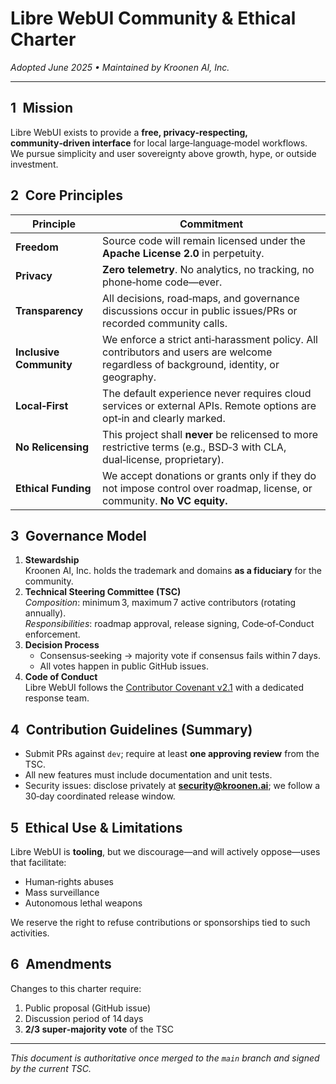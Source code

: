 # Libre WebUI Community & Ethical Charter

_Adopted June 2025 • Maintained by Kroonen AI, Inc._

---

## 1 Mission

Libre WebUI exists to provide a **free, privacy‑respecting, community‑driven interface** for local large‑language‑model workflows.  
We pursue simplicity and user sovereignty above growth, hype, or outside investment.

## 2 Core Principles

| Principle               | Commitment                                                                                                                           |
| ----------------------- | ------------------------------------------------------------------------------------------------------------------------------------ |
| **Freedom**             | Source code will remain licensed under the **Apache License 2.0** in perpetuity.                                                     |
| **Privacy**             | **Zero telemetry**. No analytics, no tracking, no phone‑home code—ever.                                                              |
| **Transparency**        | All decisions, road‑maps, and governance discussions occur in public issues/PRs or recorded community calls.                         |
| **Inclusive Community** | We enforce a strict anti‑harassment policy. All contributors and users are welcome regardless of background, identity, or geography. |
| **Local‑First**         | The default experience never requires cloud services or external APIs. Remote options are opt‑in and clearly marked.                 |
| **No Relicensing**      | This project shall **never** be relicensed to more restrictive terms (e.g., BSD‑3 with CLA, dual‑license, proprietary).              |
| **Ethical Funding**     | We accept donations or grants only if they do not impose control over roadmap, license, or community. **No VC equity.**              |

## 3 Governance Model

1. **Stewardship**  
   Kroonen AI, Inc. holds the trademark and domains **as a fiduciary** for the community.
2. **Technical Steering Committee (TSC)**  
   _Composition_: minimum 3, maximum 7 active contributors (rotating annually).  
   _Responsibilities_: roadmap approval, release signing, Code‑of‑Conduct enforcement.
3. **Decision Process**
   - Consensus‑seeking → majority vote if consensus fails within 7 days.
   - All votes happen in public GitHub issues.
4. **Code of Conduct**  
   Libre WebUI follows the [Contributor Covenant v2.1](https://www.contributor-covenant.org/version/2/1/code_of_conduct/) with a dedicated response team.

## 4 Contribution Guidelines (Summary)

- Submit PRs against `dev`; require at least **one approving review** from the TSC.
- All new features must include documentation and unit tests.
- Security issues: disclose privately at **security@kroonen.ai**; we follow a 30‑day coordinated release window.

## 5 Ethical Use & Limitations

Libre WebUI is **tooling**, but we discourage—and will actively oppose—uses that facilitate:

- Human‑rights abuses
- Mass surveillance
- Autonomous lethal weapons

We reserve the right to refuse contributions or sponsorships tied to such activities.

## 6 Amendments

Changes to this charter require:

1. Public proposal (GitHub issue)
2. Discussion period of 14 days
3. **2/3 super‑majority vote** of the TSC

---

_This document is authoritative once merged to the `main` branch and signed by the current TSC._
